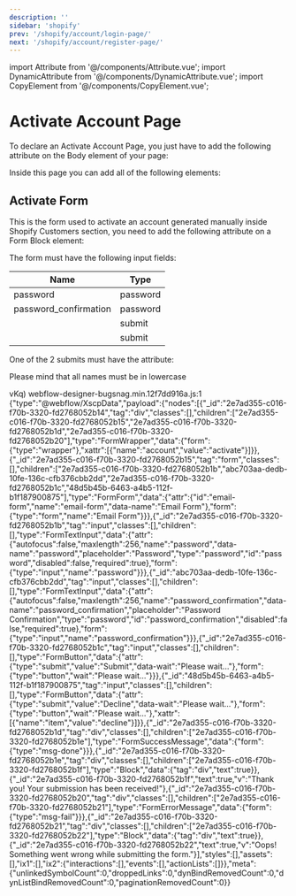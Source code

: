 ```yaml
---
description: ''
sidebar: 'shopify'
prev: '/shopify/account/login-page/'
next: '/shopify/account/register-page/'
---
```


import Attribute from '@/components/Attribute.vue';
import DynamicAttribute from '@/components/DynamicAttribute.vue';
import CopyElement from '@/components/CopyElement.vue';

# Activate Account Page

To declare an Activate Account Page, you just have to add the following attribute on the Body element of your page:

<Attribute name="page" value="activate" />

Inside this page you can add all of the following elements:


## Activate Form

This is the form used to activate an account generated manually inside Shopify Customers section, you need to add the following attribute on a Form Block element:

<Attribute name="account" value="activate" />

The form must have the following input fields:

| Name | Type |
|--|--|
| password | password |
| password_confirmation | password |
| | submit |
| | submit |

One of the 2 submits must have the attribute:

<Attribute name="item" value="decline" />

Please mind that all names must be in lowercase

<CopyElement title="Activate Account form">vKq)
webflow-designer-bugsnag.min.12f7dd916a.js:1 {"type":"@webflow/XscpData","payload":{"nodes":[{"_id":"2e7ad355-c016-f70b-3320-fd2768052b14","tag":"div","classes":[],"children":["2e7ad355-c016-f70b-3320-fd2768052b15","2e7ad355-c016-f70b-3320-fd2768052b1d","2e7ad355-c016-f70b-3320-fd2768052b20"],"type":"FormWrapper","data":{"form":{"type":"wrapper"},"xattr":[{"name":"account","value":"activate"}]}},{"_id":"2e7ad355-c016-f70b-3320-fd2768052b15","tag":"form","classes":[],"children":["2e7ad355-c016-f70b-3320-fd2768052b1b","abc703aa-dedb-10fe-136c-cfb376cbb2dd","2e7ad355-c016-f70b-3320-fd2768052b1c","48d5b45b-6463-a4b5-112f-b1f187900875"],"type":"FormForm","data":{"attr":{"id":"email-form","name":"email-form","data-name":"Email Form"},"form":{"type":"form","name":"Email Form"}}},{"_id":"2e7ad355-c016-f70b-3320-fd2768052b1b","tag":"input","classes":[],"children":[],"type":"FormTextInput","data":{"attr":{"autofocus":false,"maxlength":256,"name":"password","data-name":"password","placeholder":"Password","type":"password","id":"password","disabled":false,"required":true},"form":{"type":"input","name":"password"}}},{"_id":"abc703aa-dedb-10fe-136c-cfb376cbb2dd","tag":"input","classes":[],"children":[],"type":"FormTextInput","data":{"attr":{"autofocus":false,"maxlength":256,"name":"password_confirmation","data-name":"password_confirmation","placeholder":"Password Confirmation","type":"password","id":"password_confirmation","disabled":false,"required":true},"form":{"type":"input","name":"password_confirmation"}}},{"_id":"2e7ad355-c016-f70b-3320-fd2768052b1c","tag":"input","classes":[],"children":[],"type":"FormButton","data":{"attr":{"type":"submit","value":"Submit","data-wait":"Please wait..."},"form":{"type":"button","wait":"Please wait..."}}},{"_id":"48d5b45b-6463-a4b5-112f-b1f187900875","tag":"input","classes":[],"children":[],"type":"FormButton","data":{"attr":{"type":"submit","value":"Decline","data-wait":"Please wait..."},"form":{"type":"button","wait":"Please wait..."},"xattr":[{"name":"item","value":"decline"}]}},{"_id":"2e7ad355-c016-f70b-3320-fd2768052b1d","tag":"div","classes":[],"children":["2e7ad355-c016-f70b-3320-fd2768052b1e"],"type":"FormSuccessMessage","data":{"form":{"type":"msg-done"}}},{"_id":"2e7ad355-c016-f70b-3320-fd2768052b1e","tag":"div","classes":[],"children":["2e7ad355-c016-f70b-3320-fd2768052b1f"],"type":"Block","data":{"tag":"div","text":true}},{"_id":"2e7ad355-c016-f70b-3320-fd2768052b1f","text":true,"v":"Thank you! Your submission has been received!"},{"_id":"2e7ad355-c016-f70b-3320-fd2768052b20","tag":"div","classes":[],"children":["2e7ad355-c016-f70b-3320-fd2768052b21"],"type":"FormErrorMessage","data":{"form":{"type":"msg-fail"}}},{"_id":"2e7ad355-c016-f70b-3320-fd2768052b21","tag":"div","classes":[],"children":["2e7ad355-c016-f70b-3320-fd2768052b22"],"type":"Block","data":{"tag":"div","text":true}},{"_id":"2e7ad355-c016-f70b-3320-fd2768052b22","text":true,"v":"Oops! Something went wrong while submitting the form."}],"styles":[],"assets":[],"ix1":[],"ix2":{"interactions":[],"events":[],"actionLists":[]}},"meta":{"unlinkedSymbolCount":0,"droppedLinks":0,"dynBindRemovedCount":0,"dynListBindRemovedCount":0,"paginationRemovedCount":0}}</CopyElement>